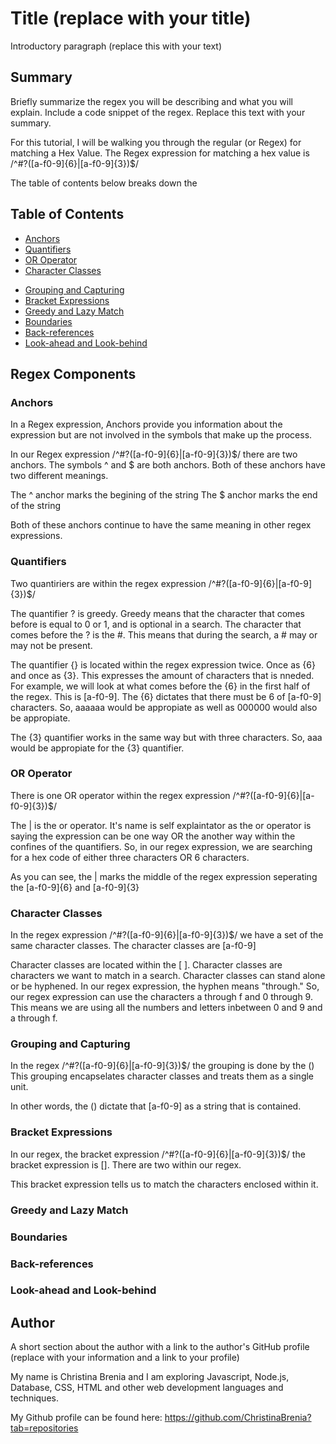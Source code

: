 # Title (replace with your title)

Introductory paragraph (replace this with your text)

## Summary

Briefly summarize the regex you will be describing and what you will explain. Include a code snippet of the regex. Replace this text with your summary.

For this tutorial, I will be walking you through the regular (or Regex) for matching a Hex Value. The Regex expression for matching a hex value is /^#?([a-f0-9]{6}|[a-f0-9]{3})$/

The table of contents below breaks down the 

## Table of Contents

- [Anchors](#anchors)
- [Quantifiers](#quantifiers)
- [OR Operator](#or-operator)
- [Character Classes](#character-classes)
<!-- - [Flags](#flags) -->
- [Grouping and Capturing](#grouping-and-capturing)
- [Bracket Expressions](#bracket-expressions)
- [Greedy and Lazy Match](#greedy-and-lazy-match)
- [Boundaries](#boundaries)
- [Back-references](#back-references)
- [Look-ahead and Look-behind](#look-ahead-and-look-behind)

## Regex Components

### Anchors
In a Regex expression, Anchors provide you information about the expression but are not involved in the symbols that make up the process. 

In our Regex expression /^#?([a-f0-9]{6}|[a-f0-9]{3})$/ there are two anchors. The symbols ^ and $ are both anchors. Both of these anchors have two different meanings. 

The ^ anchor marks the begining of the string
The $ anchor marks the end of the string

Both of these anchors continue to have the same meaning in other regex expressions.

### Quantifiers

Two quantiriers are within the regex expression /^#?([a-f0-9]{6}|[a-f0-9]{3})$/

The quantifier ? is greedy. Greedy means that the character that comes before is equal to 0 or 1, and is optional in a search. The character that comes before the ? is the #. This means that during the search, a # may or may not be present.

The quantifier {} is located within the regex expression twice. Once as {6} and once as {3}. This expresses the amount of characters that is nneded. For example, we will look at what comes before the {6} in the first half of the regex. This is [a-f0-9]. The {6} dictates that there must be 6 of [a-f0-9] characters. So, aaaaaa would be appropiate as well as 000000 would also be appropiate. 

The {3} quantifier works in the same way but with three characters. So, aaa would be appropiate for the {3} quantifier. 

### OR Operator

There is one OR operator within the regex expression /^#?([a-f0-9]{6}|[a-f0-9]{3})$/

The | is the or operator. It's name is self explaintator as the or operator is saying the expression can be one way OR the another way within the confines of the quantifiers. So, in our regex expression, we are searching for a hex code of either three characters OR 6 characters. 

As you can see, the | marks the middle of the regex expression seperating the [a-f0-9]{6} and [a-f0-9]{3}

### Character Classes

In the regex expression /^#?([a-f0-9]{6}|[a-f0-9]{3})$/ we have a set of the same character classes. The character classes are [a-f0-9] 

Character classes are located within the [ ]. Character classes are characters we want to match in a search. Character classes can stand alone or be hyphened. In our regex expression, the hyphen means "through." So, our regex expression can use the characters a through f and 0 through 9. This means we are using all the numbers and letters inbetween 0 and 9 and a through f. 

<!-- ### Flags -->

### Grouping and Capturing

In the regex /^#?([a-f0-9]{6}|[a-f0-9]{3})$/ the grouping is done by the () 
This grouping encapselates character classes and treats them as a single unit.

In other words, the () dictate that [a-f0-9] as a string that is contained. 

### Bracket Expressions

In our regex, the bracket expression /^#?([a-f0-9]{6}|[a-f0-9]{3})$/ the bracket expression is []. There are two within our regex. 

This bracket expression tells us to match the characters enclosed within it. 

### Greedy and Lazy Match

### Boundaries

### Back-references

### Look-ahead and Look-behind

## Author

A short section about the author with a link to the author's GitHub profile (replace with your information and a link to your profile)


My name is Christina Brenia and I am exploring Javascript, Node.js, Database, CSS, HTML and other web development languages and techniques. 

My Github profile can be found here: https://github.com/ChristinaBrenia?tab=repositories